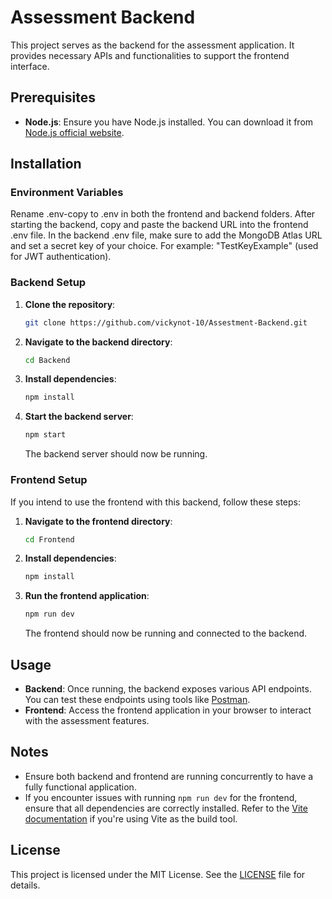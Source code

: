 # Assessment Backend

This project serves as the backend for the assessment application. It provides necessary APIs and functionalities to support the frontend interface.

## Prerequisites

- **Node.js**: Ensure you have Node.js installed. You can download it from [Node.js official website](https://nodejs.org/).

## Installation

### Environment Variables

Rename .env-copy to .env in both the frontend and backend folders. After starting the backend, copy and paste the backend URL into the frontend .env file.
In the backend .env file, make sure to add the MongoDB Atlas URL and set a secret key of your choice. For example: "TestKeyExample" (used for JWT authentication).



### Backend Setup

1. **Clone the repository**:

   ```bash
   git clone https://github.com/vickynot-10/Assestment-Backend.git
   ```

2. **Navigate to the backend directory**:

   ```bash
   cd Backend
   ```

3. **Install dependencies**:

   ```bash
   npm install
   ```

4. **Start the backend server**:

   ```bash
   npm start
   ```

   The backend server should now be running.

### Frontend Setup

If you intend to use the frontend with this backend, follow these steps:

1. **Navigate to the frontend directory**:

   ```bash
   cd Frontend
   ```

2. **Install dependencies**:

   ```bash
   npm install
   ```

3. **Run the frontend application**:

   ```bash
   npm run dev
   ```

   The frontend should now be running and connected to the backend.

## Usage

- **Backend**: Once running, the backend exposes various API endpoints. You can test these endpoints using tools like [Postman](https://www.postman.com/).
- **Frontend**: Access the frontend application in your browser to interact with the assessment features.

## Notes

- Ensure both backend and frontend are running concurrently to have a fully functional application.
- If you encounter issues with running `npm run dev` for the frontend, ensure that all dependencies are correctly installed. Refer to the [Vite documentation](https://vitejs.dev/) if you're using Vite as the build tool.

## License

This project is licensed under the MIT License. See the [LICENSE](LICENSE) file for details.

